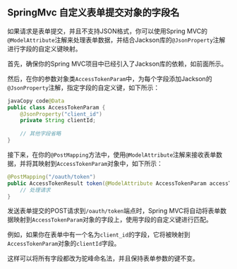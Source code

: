 ## SpringMvc 自定义表单提交对象的字段名



如果请求是表单提交，并且不支持JSON格式，你可以使用Spring MVC的`@ModelAttribute`注解来处理表单数据，并结合Jackson库的`@JsonProperty`注解进行字段的自定义键映射。

首先，确保你的Spring MVC项目中已经引入了Jackson库的依赖，如前面所示。

然后，在你的参数对象类`AccessTokenParam`中，为每个字段添加Jackson的`@JsonProperty`注解，指定字段的自定义键，如下所示：

```java
javaCopy code@Data
public class AccessTokenParam {
    @JsonProperty("client_id")
    private String clientId;
    
    // 其他字段省略
}
```

接下来，在你的`@PostMapping`方法中，使用`@ModelAttribute`注解来接收表单数据，并将其映射到`AccessTokenParam`对象中，如下所示：

```java
@PostMapping("/oauth/token")
public AccessTokenResult token(@ModelAttribute AccessTokenParam accessTokenParam) {
    // 处理请求
}
```

发送表单提交的POST请求到`/oauth/token`端点时，Spring MVC将自动将表单数据映射到`AccessTokenParam`对象的字段上，使用字段的自定义键进行匹配。

例如，如果你在表单中有一个名为`client_id`的字段，它将被映射到`AccessTokenParam`对象的`clientId`字段。

这样可以将所有字段都改为驼峰命名法，并且保持表单参数的键不变。